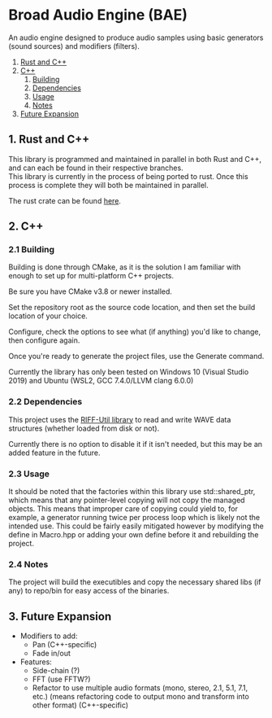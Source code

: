 # Broad Audio Engine (BAE)

An audio engine designed to produce audio samples using basic generators (sound sources) and modifiers (filters).

1. [Rust and C++](#1-rust-and-c)
2. [C++](#2-c)
	1. [Building](#21-building)
	2. [Dependencies](#22-dependencies)
	3. [Usage](#23-usage)
	4. [Notes](#24-notes)
3. [Future Expansion](#3-future-expansion)

## 1. Rust and C++

This library is programmed and maintained in parallel in both Rust and C++, and can each be found in their respective branches.  
This library is currently in the process of being ported to rust. Once this process is complete they will both be maintained in parallel.

The rust crate can be found [here](https://crates.io/bae).

## 2. C++

### 2.1 Building

Building is done through CMake, as it is the solution I am familiar with enough to set up for multi-platform C++ projects.

Be sure you have CMake v3.8 or newer installed.

Set the repository root as the source code location, and then set the build location of your choice.

Configure, check the options to see what (if anything) you'd like to change, then configure again.

Once you're ready to generate the project files, use the Generate command.

Currently the library has only been tested on Windows 10 (Visual Studio 2019) and Ubuntu (WSL2, GCC 7.4.0/LLVM clang 6.0.0)

### 2.2 Dependencies

This project uses the [RIFF-Util library](https://gitlab.com/ChylerDev/RIFF-Util) to read and write WAVE data structures (whether loaded from disk or not).

Currently there is no option to disable it if it isn't needed, but this may be an added feature in the future.

### 2.3 Usage

It should be noted that the factories within this library use std::shared_ptr, which means that any pointer-level copying will not copy the managed objects. This means that improper care of copying could yield to, for example, a generator running twice per process loop which is likely not the intended use. This could be fairly easily mitigated however by modifying the define in Macro.hpp or adding your own define before it and rebuilding the project.

### 2.4 Notes

The project will build the executibles and copy the necessary shared libs (if any) to repo/bin for easy access of the binaries.

## 3. Future Expansion

* Modifiers to add:
  * Pan (C++-specific)
  * Fade in/out
* Features:
  * Side-chain (?)
  * FFT (use FFTW?)
  * Refactor to use multiple audio formats (mono, stereo, 2.1, 5.1, 7.1, etc.) (means refactoring code to output mono and transform into other format) (C++-specific)
